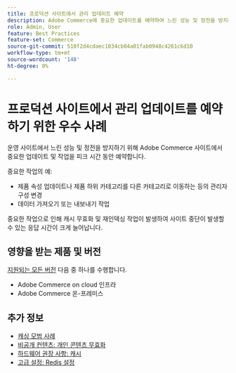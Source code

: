 ```yaml
---
title: 프로덕션 사이트에서 관리 업데이트 예약
description: Adobe Commerce에 중요한 업데이트를 예약하여 느린 성능 및 정전을 방지하는 우수 사례를 알아봅니다.
role: Admin, User
feature: Best Practices
feature-set: Commerce
source-git-commit: 510f2d4cdaec1034cb04a01fab0948c4261c6d10
workflow-type: tm+mt
source-wordcount: '148'
ht-degree: 0%

---
```



# 프로덕션 사이트에서 관리 업데이트를 예약하기 위한 우수 사례

운영 사이트에서 느린 성능 및 정전을 방지하기 위해 Adobe Commerce 사이트에서 중요한 업데이트 및 작업을 피크 시간 동안 예약합니다.

중요한 작업의 예:

- 제품 속성 업데이트나 제품 하위 카테고리를 다른 카테고리로 이동하는 등의 관리자 구성 변경
- 데이터 가져오기 또는 내보내기 작업

중요한 작업으로 인해 캐시 무효화 및 재인덱싱 작업이 발생하여 사이트 중단이 발생할 수 있는 응답 시간이 크게 늘어납니다.

## 영향을 받는 제품 및 버전

[지원되는 모든 버전](../../../release/versions.md) 다음 중 하나를 수행합니다.

- Adobe Commerce on cloud 인프라
- Adobe Commerce 온-프레미스

## 추가 정보

- [캐싱 모범 사례](https://docs.magento.com/user-guide/system/cache-management.html#best-practices-for-caching)
- [비공개 컨텐츠: 개인 콘텐츠 무효화](https://developer.adobe.com/commerce/php/development/cache/page/private-content/#invalidate-private-content)
- [하드웨어 권장 사항: 캐시](../../../performance/hardware.md#caches)
- [고급 설정: Redis 설정](../../../performance/advanced-setup.md#set-up-redis)

